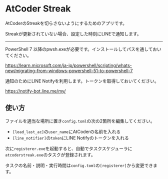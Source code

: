 # AtCoder Streak

AtCoderのStreakを切らさないようにするためのアプリです。

Streakが更新されていない場合、設定した時刻にLINEで通知します。

---

PowerShell 7 以降のpwsh.exeが必要です。インストールしてパスを通しておいてください。

https://learn.microsoft.com/ja-jp/powershell/scripting/whats-new/migrating-from-windows-powershell-51-to-powershell-7

通知のためにLINE Notifyを利用します。トークンを取得しておいてください。

https://notify-bot.line.me/my/


## 使い方

ファイルを適当な場所に置き`config.toml`の次の2箇所を編集してください。

+ `[load_last_ac]`の`user_name`にAtCoderの名前を入れる
+ `[line_notifier]`の`token`にLINE Notifyのトークンを入れる

次に`registerer.exe`を起動すると、自動でタスクスケジューラに`atcoderstreak.exe`のタスクが登録されます。

タスクの名前・説明・実行時間は`config.toml`の`[registerer]`から変更できます。
